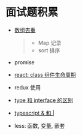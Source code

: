 # 面试题积累

* [数组去重](https://segmentfault.com/a/1190000016418021)

	>* Map 记录
	>* sort 排序

* promise

* [react: class 组件生命周期](https://www.runoob.com/react/react-component-life-cycle.html)

<!-- * [react ref] -->

<!-- ref -->

* redux 使用

* [type 和 interface 的区别](https://blog.csdn.net/TIAN20121221/article/details/120085998)

* [typescript & 和 | ](https://blog.csdn.net/qq_52395343/article/details/134905832)


* less: 函数, 变量, 嵌套




